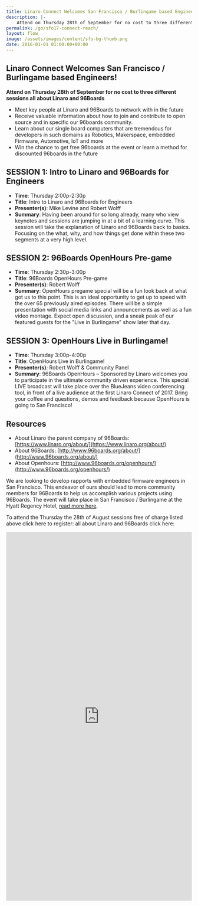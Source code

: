 ```yaml
---
title: Linaro Connect Welcomes San Francisco / Burlingame based Engineers!
description: |-
    Attend on Thursday 28th of September for no cost to three different sessions all about Linaro and 96Boards
permalink: /go/sfo17-connect-reach/
layout: flow
image: /assets/images/content/sfo-bg-thumb.png
date: 2016-01-01 01:00:00+00:00
---
```

## Linaro Connect Welcomes San Francisco / Burlingame based Engineers!

**Attend on Thursday 28th of September for no cost to three different sessions all about Linaro and 96Boards**

- Meet key people at Linaro and 96Boards to network with in the future
- Receive valuable information about how to join and contribute to open source and in specific our 96boards community.
- Learn about our single board computers that are tremendous for developers in such domains as Robotics, Makerspace, embedded Firmware, Automotive, IoT and more
- Win the chance to get free 96boards at the event or learn a method for discounted 96boards in the future

## SESSION 1: Intro to Linaro and 96Boards for Engineers

- **Time**: Thursday 2:00p-2:30p
- **Title**: Intro to Linaro and 96Boards for Engineers
- **Presenter(s)**: Mike Levine and Robert Wolff
- **Summary**: Having been around for so long already, many who view keynotes and sessions are jumping in at a bit of a learning curve. This session will take the explanation of Linaro and 96Boards back to basics. Focusing on the what, why, and how things get done within these two segments at a very high level.

## SESSION 2: 96Boards OpenHours Pre-game

- **Time**: Thursday 2:30p-3:00p
- **Title**: 96Boards OpenHours Pre-game
- **Presenter(s)**: Robert Wolff
- **Summary**: OpenHours pregame special will be a fun look back at what got us to this point. This is an ideal opportunity to get up to speed with the over 65 previously aired episodes. There will be a simple presentation with social media links and announcements as well as a fun video montage. Expect open discussion, and a sneak peak of our featured guests for the "Live in Burlingame" show later that day.

## SESSION 3: OpenHours Live in Burlingame!

- **Time**: Thursday 3:00p-4:00p
- **Title**: OpenHours Live in Burlingame!
- **Presenter(s)**: Robert Wolff & Community Panel
- **Summary**: 96Boards OpenHours – Sponsored by Linaro welcomes you to participate in the ultimate community driven experience. This special LIVE broadcast will take place over the BlueJeans video conferencing tool, in front of a live audience at the first Linaro Connect of 2017. Bring your coffee and questions, demos and feedback because OpenHours is going to San Francisco!

## Resources

- About Linaro the parent company of 96Boards:  [https://www.linaro.org/about/](https://www.linaro.org/about/)
- About 96Boards: [http://www.96boards.org/about/](http://www.96boards.org/about/)
- About Openhours:  [http://www.96boards.org/openhours/](http://www.96boards.org/openhours/)

We are looking to develop rapports with embedded firmware engineers in San Francisco. This endeavor of ours should lead to more community members for 96Boards to help us accomplish various projects using 96Boards. The event will take place in San Francisco / Burlingame at the Hyatt Regency Hotel, [read more here](http://connect.linaro.org/).

To attend the Thursday the 28th of August sessions free of charge listed above click here to register:  all about Linaro and 96Boards click here:


<iframe src="https://docs.google.com/forms/d/e/1FAIpQLSc6Ekv-1sJe_57XqUMgIbQMSLXVwDmPXi7ByAP-NghaXl-tNw/viewform?embedded=true" width="100%" height="1000" frameborder="0" marginheight="0" marginwidth="0">Loading...</iframe>
